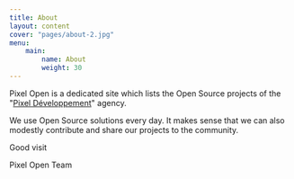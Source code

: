 ```yaml
---
title: About
layout: content
cover: "pages/about-2.jpg"
menu:
    main:
        name: About
        weight: 30
---
```


Pixel Open is a dedicated site which lists the Open Source projects of the "[Pixel Développement](https://www.pixel-developpement.com/)" agency.

We use Open Source solutions every day. It makes sense that we can also modestly contribute and share our projects to the community.

Good visit

Pixel Open Team

<!-- break -->